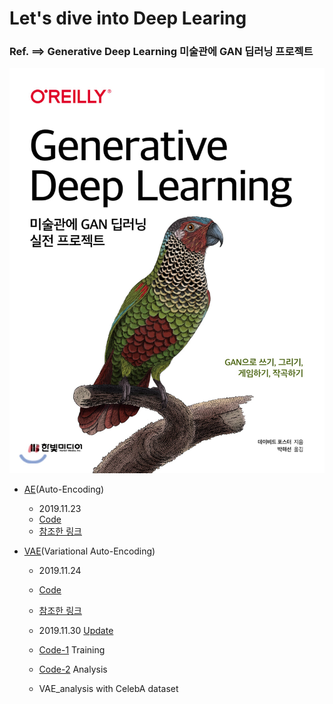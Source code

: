 # Let's dive into Deep Learing
### Ref. ==> Generative Deep Learning 미술관에 GAN 딥러닝 프로젝트

![Ref_Book](./Imgs/Ref_Book.jpg)

- [AE](https://mai-hong.tistory.com/2)(Auto-Encoding)
    - 2019.11.23
    - [Code](./Basic/AE.py)
    - [참조한 링크](https://towardsdatascience.com/applied-deep-learning-part-3-autoencoders-1c083af4d798)

- [VAE](https://mai-hong.tistory.com/3)(Variational Auto-Encoding)
    - 2019.11.24
    - [Code](./Basic/VAE.py)
    - [참조한 링크](https://towardsdatascience.com/understanding-variational-autoencoders-vaes-f70510919f73)
    
    - 2019.11.30 [Update](https://mai-hong.tistory.com/4)
    - [Code-1](./Basic/VAE_CelebA.py) Training
    - [Code-2](./Basic/VAE_CelebA_Analysis.py) Analysis
    - VAE_analysis with CelebA dataset